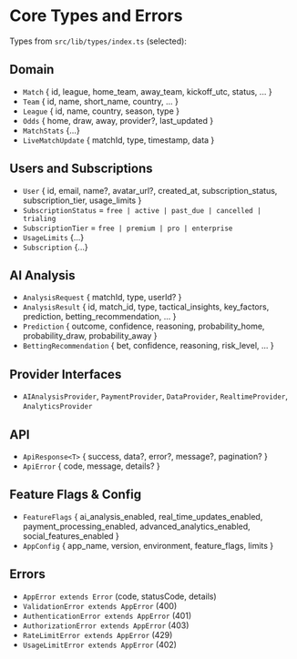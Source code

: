 # Core Types and Errors

Types from `src/lib/types/index.ts` (selected):

## Domain
- `Match` { id, league, home_team, away_team, kickoff_utc, status, ... }
- `Team` { id, name, short_name, country, ... }
- `League` { id, name, country, season, type }
- `Odds` { home, draw, away, provider?, last_updated }
- `MatchStats` {...}
- `LiveMatchUpdate` { matchId, type, timestamp, data }

## Users and Subscriptions
- `User` { id, email, name?, avatar_url?, created_at, subscription_status, subscription_tier, usage_limits }
- `SubscriptionStatus` = `free | active | past_due | cancelled | trialing`
- `SubscriptionTier` = `free | premium | pro | enterprise`
- `UsageLimits` {...}
- `Subscription` {...}

## AI Analysis
- `AnalysisRequest` { matchId, type, userId? }
- `AnalysisResult` { id, match_id, type, tactical_insights, key_factors, prediction, betting_recommendation, ... }
- `Prediction` { outcome, confidence, reasoning, probability_home, probability_draw, probability_away }
- `BettingRecommendation` { bet, confidence, reasoning, risk_level, ... }

## Provider Interfaces
- `AIAnalysisProvider`, `PaymentProvider`, `DataProvider`, `RealtimeProvider`, `AnalyticsProvider`

## API
- `ApiResponse<T>` { success, data?, error?, message?, pagination? }
- `ApiError` { code, message, details? }

## Feature Flags & Config
- `FeatureFlags` { ai_analysis_enabled, real_time_updates_enabled, payment_processing_enabled, advanced_analytics_enabled, social_features_enabled }
- `AppConfig` { app_name, version, environment, feature_flags, limits }

## Errors
- `AppError extends Error` (code, statusCode, details)
- `ValidationError extends AppError` (400)
- `AuthenticationError extends AppError` (401)
- `AuthorizationError extends AppError` (403)
- `RateLimitError extends AppError` (429)
- `UsageLimitError extends AppError` (402)